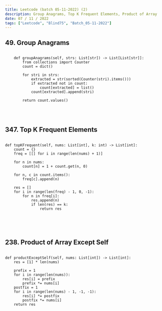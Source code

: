 ```yaml
---
title: Leetcode (batch 05-11-2022) (2)
description: Group Anagrams, Top K Frequent Elements, Product of Array Except Self
date: 07 / 11 / 2022
tags: ["Leetcode", "Blind75", "Batch_05-11-2022"]
---
```


<h2>49. Group Anagrams</h2>

<pre><code class="language-python">
    def groupAnagrams(self, strs: List[str]) -> List[List[str]]:
        from collections import Counter
        count = dict()

        for stri in strs:
            extracted = str(sorted(Counter(stri).items()))
            if extracted not in count:
                count[extracted] = list()
            count[extracted].append(stri)

        return count.values()
</code></pre>
<br/>
<br/>

<h2>347. Top K Frequent Elements</h2>

<pre><code class="language-python">
def topKFrequent(self, nums: List[int], k: int) -> List[int]:
    count = {}
    freq = [[] for i in range(len(nums) + 1)]

    for n in nums:
        count[n] = 1 + count.get(n, 0)

    for n, c in count.items():
        freq[c].append(n)

    res = []
    for i in range(len(freq) - 1, 0, -1):
        for n in freq[i]:
            res.append(n)
            if len(res) == k:
                return res

</code></pre>
<br/>
<br/>

<h2>238. Product of Array Except Self</h2>

<pre><code class="language-python">
def productExceptSelf(self, nums: List[int]) -> List[int]:
    res = [1] * len(nums)

    prefix = 1
    for i in range(len(nums)):
        res[i] = prefix
        prefix *= nums[i]
    postfix = 1
    for i in range(len(nums) - 1, -1, -1):
        res[i] *= postfix
        postfix *= nums[i]
    return res

</code></pre>
<br/>
<br/>